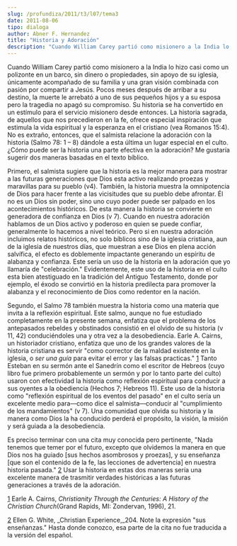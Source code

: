 ```yaml
---
slug: /profundiza/2011/t3/l07/tema3
date: 2011-08-06
tipo: dialoga
author: Abner F. Hernandez
title: "Historia y Adoración"
description: "Cuando William Carey partió como misionero a la India lo hizo casi como un  polizonte en un barco, sin dinero o propiedades, sin apoyo de su iglesia,  únicamente acompañado de su familia y una gran visión combinada con pasión por  compartir a Jesús. Pocos meses después de arri..."
---
```


Cuando William Carey partió como misionero a la India lo hizo casi como un polizonte en un barco, sin dinero o propiedades, sin apoyo de su iglesia, únicamente acompañado de su familia y una gran visión combinada con pasión por compartir a Jesús. Pocos meses después de arribar a su destino, la muerte le arrebató a uno de sus pequeños hijos y a su esposa pero la tragedia no apagó su compromiso. Su historia se ha convertido en un estímulo para el servicio misionero desde entonces. La historia sagrada, de aquellos que nos precedieron en la fe, ofrece especial inspiración que estimula la vida espiritual y la esperanza en el cristiano (vea Romanos 15:4). No es extraño, entonces, que el salmista relacione la adoración con la historia (Salmo 78: 1 – 8) dándole a esta última un lugar especial en el culto. ¿Cómo puede ser la historia una parte efectiva en la adoración? Me gustaría sugerir dos maneras basadas en el texto bíblico.

Primero, el salmista sugiere que la historia es la mejor manera para mostrar a las futuras generaciones que Dios esta activo realizando proezas y maravillas para su pueblo (v4). También, la historia muestra la omnipotencia de Dios para hacer frente a las vicisitudes que su pueblo debe afrontar. Él no es un Dios sin poder, sino uno cuyo poder puede ser palpado en los acontecimientos históricos. De esta manera la historia se convierte en generadora de confianza en Dios (v 7). Cuando en nuestra adoración hablamos de un Dios activo y poderoso en quien se puede confiar, generalmente lo hacemos a nivel teórico. Pero si en nuestra adoración incluimos relatos históricos, no solo bíblicos sino de la iglesia cristiana, aun de la iglesia de nuestros días, que muestran a ese Dios en plena acción salvífica, el efecto es doblemente impactante generando un espíritu de alabanza y confianza. Este sería un uso de la historia en la adoración que yo llamaría de "celebración." Evidentemente, este uso de la historia en el culto esta bien atestiguado en la tradición del Antiguo Testamento, donde por ejemplo, el éxodo se convirtió en la historia predilecta para promover la alabanza y el reconocimiento de Dios como redentor en la nación.

Segundo, el Salmo 78 también muestra la historia como una materia que invita a la reflexión espiritual. Este salmo, aunque no fue estudiado completamente en la presente semana, enfatiza que el problema de los antepasados rebeldes y obstinados consistió en el olvido de su historia (v 11, 42) conduciéndoles una y otra vez a la desobediencia. Earle A. Cairns, un historiador cristiano, enfatiza que uno de los grandes valores de la historia cristiana es servir "como corrector de la maldad existente en la iglesia, o _ser una guía_ para evitar el error y las falsas practicas." [1](#sdfootnote1sym) Tanto Esteban en su sermón ante el Sanedrín como el escritor de Hebreos (cuyo libro fue primero probablemente un sermón y por lo tanto parte del culto) usaron con efectividad la historia como reflexión espiritual para conducir a sus oyentes a la obediencia (Hechos 7; Hebreos 11). Este uso de la historia como "reflexión espiritual de los eventos del pasado" en el culto sería un excelente medio para—como dice el salmista—conducir al "cumplimiento de los mandamientos" (v 7). Una comunidad que olvida su historia y la manera como Dios la ha conducido perderá el propósito, la visión, la misión y será guiada a la desobediencia.

Es preciso terminar con una cita muy conocida pero pertinente, "Nada tenemos que temer por el futuro, excepto que olvidemos la manera en que Dios nos ha guiado [sus hechos asombrosos y proezas], y su enseñanza [que son el contenido de la fe, las lecciones de advertencia] en nuestra historia pasada." [2](#sdfootnote2sym) Usar la historia en estas dos maneras sería una excelente manera de trasmitir verdades históricas a las futuras generaciones a través de la adoración.

[1](#sdfootnote1anc) Earle A. Cairns, _Christianity Through the Centuries: A History of the Christian Church_(Grand Rapids, MI: Zondervan, 1996), 21.

[2](#sdfootnote2anc) Ellen G. White, _Christian Experience,_204\. Note la expresión "sus enseñanzas." Hasta donde conozco, esa parte de la cita no fue traducida a la versión del español.
